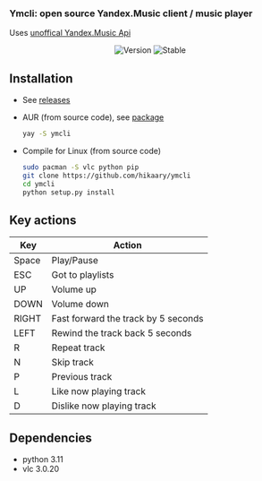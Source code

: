 <h3>Ymcli: open source Yandex.Music client / music player</h3>
  Uses <a href="https://github.com/MarshalX/yandex-music-api">unoffical Yandex.Music Api</a> 
</p>

<!-- ![Screenshot]()   -->

<p align="center">
  <img alt="Version" src="https://img.shields.io/badge/Version-0.0.1-x.svg?style=flat-square&logoColor=white&color=blue">
  <img alt="Stable" src="https://img.shields.io/badge/Stable-0.0.1-x.svg?style=flat-square&logoColor=white&color=blue">
</p>

## Installation 
* See [releases](https://github.com/hikaary/ymcli/releases)

* AUR (from source code), see [package](https://aur.archlinux.org/packages/ymcli)
  ```sh
  yay -S ymcli 
  ```

* Compile for Linux (from source code)
  ```sh
  sudo pacman -S vlc python pip
  git clone https://github.com/hikaary/ymcli
  cd ymcli 
  python setup.py install
  ```
## Key actions 

| Key | Action |
| ------------- | ------------- |
| Space | Play/Pause |
| ESC | Got to playlists |
| UP | Volume up |
| DOWN | Volume down | 
| RIGHT | Fast forward the track by 5 seconds |
| LEFT | Rewind the track back 5 seconds |
| R | Repeat track |
| N | Skip track |
| P | Previous track |
| L | Like now playing track |
| D | Dislike now playing track | 

## Dependencies
* python 3.11
* vlc 3.0.20

